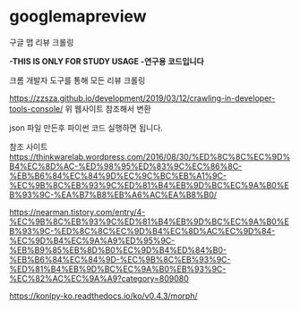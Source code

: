 # googlemapreview
구글 맵 리뷰 크롤링

**-THIS IS ONLY FOR STUDY USAGE
-연구용 코드입니다**


크롬 개발자 도구를 통해 모든 리뷰 크롤링

https://zzsza.github.io/development/2019/03/12/crawling-in-developer-tools-console/
위 웹사이트 참조해서 변환

json 파일 만든후 파이썬 코드 실행하면 됩니다.

참조 사이트
https://thinkwarelab.wordpress.com/2016/08/30/%ED%8C%8C%EC%9D%B4%EC%8D%AC-%ED%98%95%ED%83%9C%EC%86%8C-%EB%B6%84%EC%84%9D%EC%9C%BC%EB%A1%9C-%EC%9B%8C%EB%93%9C%ED%81%B4%EB%9D%BC%EC%9A%B0%EB%93%9C-%EA%B7%B8%EB%A6%AC%EA%B8%B0/

https://nearman.tistory.com/entry/4-%EC%9B%8C%EB%93%9C%ED%81%B4%EB%9D%BC%EC%9A%B0%EB%93%9C-%ED%8C%8C%EC%9D%B4%EC%8D%AC%EC%9D%84-%EC%9D%B4%EC%9A%A9%ED%95%9C-%EB%B9%85%EB%8D%B0%EC%9D%B4%ED%84%B0-%EB%B6%84%EC%84%9D-%EC%9B%8C%EB%93%9C-%ED%81%B4%EB%9D%BC%EC%9A%B0%EB%93%9C-%EC%82%AC%EC%9A%A9?category=809080

https://konlpy-ko.readthedocs.io/ko/v0.4.3/morph/
